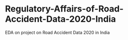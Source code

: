 # Regulatory-Affairs-of-Road-Accident-Data-2020-India
EDA on project on Road Accident Data 2020 in India
